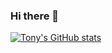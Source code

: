 ### Hi there 👋

<!--
**tonyrex99/tonyrex99** is a ✨ _special_ ✨ repository because its `README.md` (this file) appears on your GitHub profile.

Here are some ideas to get you started:

- 🔭 I’m currently working on ...
- 🌱 I’m currently learning ...
- 👯 I’m looking to collaborate on ...
- 🤔 I’m looking for help with ...
- 💬 Ask me about ...
- 📫 How to reach me: ...
- 😄 Pronouns: ...
- ⚡ Fun fact: ...
-->

[![Tony's GitHub stats](https://tonyrex99-github-readme-stats.vercel.app/api?username=tonyrex99&theme=synthwave)](https://github.com/tonyrex99/vercel-github-readme-stats)
